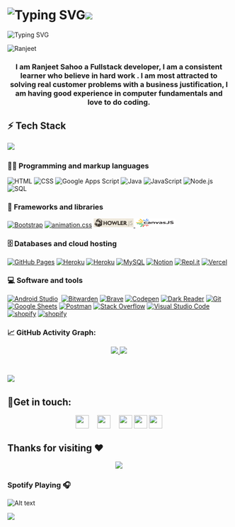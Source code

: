 
# ![Typing SVG](https://readme-typing-svg.herokuapp.com?font=Fascinate&size=35&duration=4000&color=e08c44&center=true&width=514&height=90&lines=WELCOME)<img src="https://media3.giphy.com/media/3oFzmsANNWiz1ENuVy/giphy.gif?cid=ecf05e47m65ds4ptj5pewmel4d0vfemcwtd8350hii03a3j9&rid=giphy.gif&ct=s" width="200px">

![Typing SVG](https://readme-typing-svg.herokuapp.com?font=Pacifico&color=56F722&lines=Hi+there+%E2%9C%8C%EF%B8%8Fwelcome+to+my+profile;I+am+Ranjeet+Sahoo;Full+Stack+Devloper;Always+Learning+new+things;Exploring+Interstellar%E2%9C%A8%F0%9F%8C%A0)

   <img src="https://komarev.com/ghpvc/?username=0ranjeet&label=Profile%20views&color=F7794E&style=flat"
    alt="Ranjeet" /> 
<h3 align="center"> I am Ranjeet Sahoo a Fullstack developer, I am a consistent learner who believe in hard work . I am most attracted to solving real customer problems with a business justification, I am having good experience in computer fundamentals and love to do coding.</h3>

  
## ⚡ Tech Stack
![](https://github-readme-stats.vercel.app/api/top-langs/?username=0ranjeet&layout=compact&theme=tokyonight)

### 👨‍💻 Programming and markup languages

<p>
    <a ><img alt="HTML" src="https://img.shields.io/badge/HTML-E34F26.svg?logo=html5&logoColor=white"></a>
    <a ><img alt="CSS" src="https://img.shields.io/badge/CSS-1572B6.svg?logo=css3&logoColor=white"></a>
    <a ><img alt="Google Apps Script" src="https://custom-icon-badges.herokuapp.com/badge/Google%20Apps%20Script-02569B.svg?logo=color-swatch&logoColor=white"></a>
    <a ><img alt="Java" src="https://custom-icon-badges.herokuapp.com/badge/Java-007396.svg?logo=java&logoColor=white"></a>
    <a ><img alt="JavaScript" src="https://img.shields.io/badge/JavaScript-F7DF1E.svg?logo=javascript&logoColor=black"></a>
    <a ><img alt="Node.js" src="https://img.shields.io/badge/Node.js-43853D.svg?logo=node.js&logoColor=white"></a>
    <a><img alt="SQL" src="https://custom-icon-badges.demolab.com/badge/SQL-025E8C.svg?logo=database&logoColor=white"></a>
    

</p>

### 🧰 Frameworks and libraries

<p>
    <a href="#"><img alt="Bootstrap" src="https://img.shields.io/badge/Bootstrap-7952B3.svg?logo=bootstrap&logoColor=white"></a>
    <a href='#' ><img alt="animation.css" src="https://img.shields.io/badge/-animate.css-black"></a>
     <a href="#"><img alt="howler.js"width="90" height="20" src="https://github.com/0ranjeet/0ranjeet/blob/main/Screenshot%202022-07-23%20205416.png?raw=true">
    <a href='https://canvasjs.com/' ><img alt="howler.js"width="90" height="20" src="https://github.com/0ranjeet/0ranjeet/blob/main/Screenshot%202022-08-06%20095157.png?raw=true"></a>
      
</p>

### 🗄️ Databases and cloud hosting

<p>
    <a href="#"><img alt="GitHub Pages" src="https://img.shields.io/badge/GitHub%20Pages-327FC7.svg?logo=github&logoColor=white"></a>
    <a href="#"><img alt="Heroku" src="https://img.shields.io/badge/Heroku-430098.svg?logo=heroku&logoColor=white"></a>
     <a href="#"><img alt="Heroku" src="https://img.shields.io/badge/-firebase-yellow&?logo=firebase&color=blue"></a>
    <a href="#"><img alt="MySQL" src="https://img.shields.io/badge/MySQL-00f.svg?logo=mysql&logoColor=white"></a>
    <a href="#"><img alt="Notion" src="https://img.shields.io/badge/Notion-010101.svg?logo=notion&logoColor=white"></a>
    <a href="#"><img alt="Repl.it" src="https://img.shields.io/badge/Repl.it-0D101E.svg?logo=Replit&logoColor=white"></a>
    <a href="#"><img alt="Vercel" src="https://img.shields.io/badge/Vercel-000000.svg?logo=vercel&logoColor=white"></a>
    
</p>

### 💻 Software and tools

<p>
    <a href="#"><img alt="Android Studio" src="https://img.shields.io/badge/Android%20Studio-008678.svg?logo=android-studio&logoColor=white"></a>
    <a href="#"><img alt="" src="https://img.shields.io/badge/-(----)%20Soundtrap-purple"></a>
    <a href="#"><img alt="Bitwarden" src="https://img.shields.io/badge/-Bitwarden-175DDC?logo=bitwarden&logoColor=white"></a>
    <a href="#"><img alt="Brave" src="https://img.shields.io/badge/-Brave-FB542B?logo=brave&logoColor=white"></a>
    <a href="https://codepen.io/0ranjeet"><img alt="Codepen" src="https://img.shields.io/badge/Codepen-000000.svg?logo=codepen&logoColor=white"></a>
    <a href="#"><img alt="Dark Reader" src="https://img.shields.io/badge/-Dark%20Reader-141E24?logo=dark-reader&logoColor=white"></a>
    <a href="#"><img alt="Git" src="https://img.shields.io/badge/Git-F05033.svg?logo=git&logoColor=white"></a>
    <a href="#"><img alt="Google Sheets" src="https://img.shields.io/badge/Google%20Sheets-34A853.svg?logo=google%20sheets&logoColor=white"></a>
    <a href="#"><img alt="Postman" src="https://img.shields.io/badge/Postman-FF6C37?logo=postman&logoColor=white"></a>
    <a href="#"><img alt="Stack Overflow" src="https://img.shields.io/badge/-Stack%20Overflow-FE7A16?logo=stack-overflow&logoColor=white"></a>
    <a href="#"><img alt="Visual Studio Code" src="https://img.shields.io/badge/Visual%20Studio%20Code-0078d7.svg?logo=visual-studio-code&logoColor=white"></a>
    <a href="#"><img alt="shopify" src="https://img.shields.io/badge/Shopify-0000CC?logo=Shopify&logoColor=green"></a>
    <a href="#"><img alt="shopify" src="https://img.shields.io/badge/Spring-47582e?logo=Spring&logoColor=green"></a>
    
    
    
</p>




### 📈 GitHub Activity Graph:
<p align="center">
  <a href="https://github.com/0ranjeet">
  <img width="49.5%" src="https://github-readme-stats.vercel.app/api?username=0ranjeet&theme=tokyonight&show_icons=true" />
    <img width="49.5%" src="https://github-readme-streak-stats.herokuapp.com?user=0ranjeet&theme=tokyonight_duo" />
  </a>
</p>
<br>

![](https://activity-graph.herokuapp.com/graph?username=0ranjeet&bg_color=000000&color=76a8fe&line=bf17fd&point=38b7ab&area=true&hide_border=true)

## 🤳Get in touch:
<p align="center">
<a href="https://www.linkedin.com/in/007ranjeet"><img src="https://camo.githubusercontent.com/c8a9c5b414cd812ad6a97a46c29af67239ddaeae08c41724ff7d945fb4c047e5/68747470733a2f2f6564656e742e6769746875622e696f2f537570657254696e7949636f6e732f696d616765732f7376672f6c696e6b6564696e2e737667" width="30 !important" height="30" style="margin-right:15px!important"></a>
<a href="mailto:ranjeetsahoo007@gmail.com"><img src="https://camo.githubusercontent.com/4a3dd8d10a27c272fd04b2ce8ed1a130606f95ea6a76b5e19ce8b642faa18c27/68747470733a2f2f6564656e742e6769746875622e696f2f537570657254696e7949636f6e732f696d616765732f7376672f676d61696c2e737667" width="30" height="30" style="margin-right: 15px !important"></a>
   <a href="https://en.wikipedia.org/wiki/User:007Ranjeet"><img src="https://www.wikipedia.org/portal/wikipedia.org/assets/img/Wikipedia-logo-v2@1.5x.png"width="30" height="30"></a>
<a href="https://discordapp.com/users/ranjeet098#5577"><img src="https://wallpaperaccess.com/full/765574.jpg" width="30" height="30"></a>
<a href="https://telegram.me/Ranjeet_0_0"><img src="https://pnggrid.com/wp-content/uploads/2021/04/square-telegram-2048x1868.png"width="30" height="30"></a>

</p> 

## Thanks for visiting :heart:

<p align="center"> 
<img src="https://profile-counter.glitch.me/0ranjeet/count.svg">  

###  Spotify Playing 🎧

![Alt text](https://spotify-recently-played-readme.vercel.app/api?user=31qe7qu2mwtdsnzxsge73a6rkrvu)



<img src="https://developers.giphy.com/branch/master/static/api-c99e353f761d318322c853c03ebcf21b.gif" >
   

